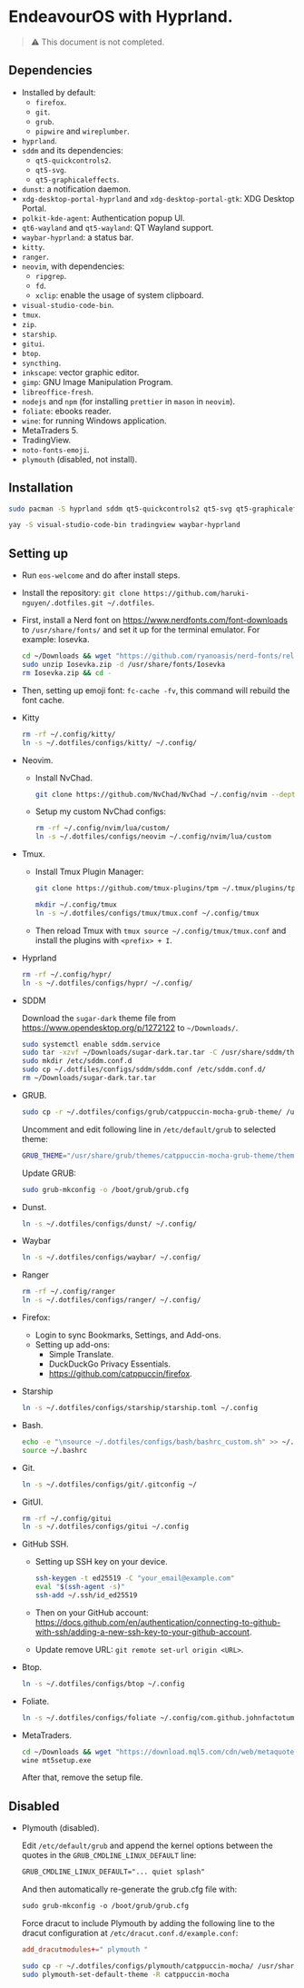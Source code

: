 # EndeavourOS with Hyprland.

> :warning: This document is not completed.

## Dependencies

- Installed by default:
  - `firefox`.
  - `git`.
  - `grub`.
  - `pipwire` and `wireplumber`.
- `hyprland`.
- `sddm` and its dependencies:
  - `qt5-quickcontrols2`.
  - `qt5-svg`.
  - `qt5-graphicaleffects`.
- `dunst`: a notification daemon.
- `xdg-desktop-portal-hyprland` and `xdg-desktop-portal-gtk`: XDG Desktop Portal.
- `polkit-kde-agent`: Authentication popup UI.
- `qt6-wayland` and `qt5-wayland`: QT Wayland support.
- `waybar-hyprland`: a status bar.
- `kitty`.
- `ranger`.
- `neovim`, with dependencies:
  - `ripgrep`.
  - `fd`.
  - `xclip`: enable the usage of system clipboard.
- `visual-studio-code-bin`.
- `tmux`.
- `zip`.
- `starship`.
- `gitui`.
- `btop`.
- `syncthing`.
- `inkscape`: vector graphic editor.
- `gimp`: GNU Image Manipulation Program.
- `libreoffice-fresh`.
- `nodejs` and `npm` (for installing `prettier` in `mason` in `neovim`).
- `foliate`: ebooks reader.
- `wine`: for running Windows application.
- MetaTraders 5.
- TradingView.
- `noto-fonts-emoji`.
- `plymouth` (disabled, not install).

## Installation

```bash
sudo pacman -S hyprland sddm qt5-quickcontrols2 qt5-svg qt5-graphicaleffects dunst xdg-desktop-portal-hyprland xdg-desktop-portal-gtk polkit-kde-agent qt6-wayland qt5-wayland kitty ranger neovim ripgrep fd xclip tmux zip starship gitui btop syncthing inkscape gimp libreoffice-fresh nodejs npm foliate wine noto-fonts-emoji
```

```bash
yay -S visual-studio-code-bin tradingview waybar-hyprland
```

## Setting up

- Run `eos-welcome` and do after install steps.

- Install the repository: `git clone https://github.com/haruki-nguyen/.dotfiles.git ~/.dotfiles`.

- First, install a Nerd font on <https://www.nerdfonts.com/font-downloads> to `/usr/share/fonts/` and set it up for the terminal emulator. For example: Iosevka.

  ```bash
  cd ~/Downloads && wget "https://github.com/ryanoasis/nerd-fonts/releases/download/v3.0.2/Iosevka.zip" -O Iosevka.zip
  sudo unzip Iosevka.zip -d /usr/share/fonts/Iosevka
  rm Iosevka.zip && cd -
  ```

- Then, setting up emoji font: `fc-cache -fv`, this command will rebuild the font cache.

- Kitty

  ```bash
  rm -rf ~/.config/kitty/
  ln -s ~/.dotfiles/configs/kitty/ ~/.config/
  ```

- Neovim.

  - Install NvChad.

    ```bash
    git clone https://github.com/NvChad/NvChad ~/.config/nvim --depth 1 && nvim
    ```

  - Setup my custom NvChad configs:

    ```bash
    rm -rf ~/.config/nvim/lua/custom/
    ln -s ~/.dotfiles/configs/neovim ~/.config/nvim/lua/custom
    ```

- Tmux.

  - Install Tmux Plugin Manager:

    ```bash
    git clone https://github.com/tmux-plugins/tpm ~/.tmux/plugins/tpm
    ```

    ```bash
    mkdir ~/.config/tmux
    ln -s ~/.dotfiles/configs/tmux/tmux.conf ~/.config/tmux
    ```

  - Then reload Tmux with `tmux source ~/.config/tmux/tmux.conf` and install the plugins with `<prefix> + I`.

- Hyprland

  ```bash
  rm -rf ~/.config/hypr/
  ln -s ~/.dotfiles/configs/hypr/ ~/.config/
  ```

- SDDM

  Download the `sugar-dark` theme file from <https://www.opendesktop.org/p/1272122> to `~/Downloads/`.

  ```bash
  sudo systemctl enable sddm.service
  sudo tar -xzvf ~/Downloads/sugar-dark.tar.tar -C /usr/share/sddm/themes
  sudo mkdir /etc/sddm.conf.d
  sudo cp ~/.dotfiles/configs/sddm/sddm.conf /etc/sddm.conf.d/
  rm ~/Downloads/sugar-dark.tar.tar
  ```

- GRUB.

  ```bash
  sudo cp -r ~/.dotfiles/configs/grub/catppuccin-mocha-grub-theme/ /usr/share/grub/themes/
  ```

  Uncomment and edit following line in `/etc/default/grub` to selected theme:

  ```bash
  GRUB_THEME="/usr/share/grub/themes/catppuccin-mocha-grub-theme/theme.txt"
  ```

  Update GRUB:

  ```bash
  sudo grub-mkconfig -o /boot/grub/grub.cfg
  ```

- Dunst.

  ```bash
  ln -s ~/.dotfiles/configs/dunst/ ~/.config/
  ```

- Waybar

  ```bash
  ln -s ~/.dotfiles/configs/waybar/ ~/.config/
  ```

- Ranger

  ```bash
  rm -rf ~/.config/ranger
  ln -s ~/.dotfiles/configs/ranger/ ~/.config/
  ```

- Firefox:

  - Login to sync Bookmarks, Settings, and Add-ons.
  - Setting up add-ons:
    - Simple Translate.
    - DuckDuckGo Privacy Essentials.
    - <https://github.com/catppuccin/firefox>.

- Starship

  ```bash
  ln -s ~/.dotfiles/configs/starship/starship.toml ~/.config
  ```

- Bash.

  ```bash
  echo -e "\nsource ~/.dotfiles/configs/bash/bashrc_custom.sh" >> ~/.bashrc
  source ~/.bashrc
  ```

- Git.

  ```bash
  ln -s ~/.dotfiles/configs/git/.gitconfig ~/
  ```

- GitUI.

  ```bash
  rm -rf ~/.config/gitui
  ln -s ~/.dotfiles/configs/gitui ~/.config
  ```

- GitHub SSH.

  - Setting up SSH key on your device.

    ```bash
    ssh-keygen -t ed25519 -C "your_email@example.com"
    eval "$(ssh-agent -s)"
    ssh-add ~/.ssh/id_ed25519
    ```

  - Then on your GitHub account: <https://docs.github.com/en/authentication/connecting-to-github-with-ssh/adding-a-new-ssh-key-to-your-github-account>.
  - Update remove URL: `git remote set-url origin <URL>`.

- Btop.

  ```bash
  ln -s ~/.dotfiles/configs/btop ~/.config
  ```

- Foliate.

  ```bash
  ln -s ~/.dotfiles/configs/foliate ~/.config/com.github.johnfactotum.Foliate
  ```

- MetaTraders.

  ```bash
  cd ~/Downloads && wget "https://download.mql5.com/cdn/web/metaquotes.software.corp/mt5/mt5setup.exe?utm_source=web.installer&utm_campaign=mql5.welcome.open" -O mt5setup.exe
  wine mt5setup.exe
  ```

  After that, remove the setup file.

## Disabled

- Plymouth (disabled).

  Edit `/etc/default/grub` and append the kernel options between the quotes in the `GRUB_CMDLINE_LINUX_DEFAULT` line:

  ```txt
  GRUB_CMDLINE_LINUX_DEFAULT="... quiet splash"
  ```

  And then automatically re-generate the grub.cfg file with:

  ```txt
  sudo grub-mkconfig -o /boot/grub/grub.cfg
  ```

  Force dracut to include Plymouth by adding the following line to the dracut configuration at `/etc/dracut.conf.d/example.conf`:

  ```conf
  add_dracutmodules+=" plymouth "
  ```

  ```bash
  sudo cp -r ~/.dotfiles/configs/plymouth/catppuccin-mocha/ /usr/share/plymouth/themes/
  sudo plymouth-set-default-theme -R catppuccin-mocha
  ```

